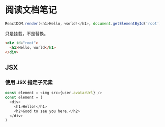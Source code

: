 # 阅读文档笔记

```js
ReactDOM.render(<h1>Hello, world!</h1>, document.getElementById('root'))
```

只是挂载，不是替换。

```html
<div id="root">
  <h1>Hello, world</h1>
</div>
```

## JSX

### 使用 JSX 指定子元素

```js
const element = <img src={user.avatarUrl} />
const element = (
  <div>
    <h1>Hello!</h1>
    <h2>Good to see you here.</h2>
  </div>
)
```
